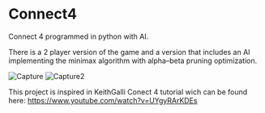 # Connect4
Connect 4 programmed in python with AI. 

There is a 2 player version of the game and a version that includes an AI implementing the minimax algorithm with alpha–beta pruning optimization.

![Capture](https://user-images.githubusercontent.com/68740477/204056362-c917f4e7-bb7d-4952-9966-5b34770279d9.PNG)
![Capture2](https://user-images.githubusercontent.com/68740477/204056365-ed575253-22f4-47e4-9266-73e3442ca43f.PNG)





This project is inspired in KeithGalli Conect 4 tutorial wich can be found here: https://www.youtube.com/watch?v=UYgyRArKDEs

